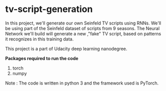 # tv-script-generation

In this project, we'll generate our own Seinfeld TV scripts using RNNs. We'll be using part of the Seinfeld dataset of scripts from 9 seasons. The Neural Network we'll build will generate a new ,"fake" TV script, based on patterns it recognizes in this training data.

This project is a part of Udacity deep learning nanodegree.

**Packages required to run the code**

1. torch
2. numpy

Note : The code is written in python 3 and the framework used is PyTorch.
